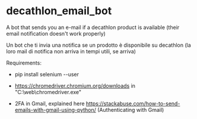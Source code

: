 # decathlon_email_bot
A bot that sends you an e-mail if a decathlon product is available (their email notification doesn't work properly)

Un bot che ti invia una notifica se un prodotto è disponibile su decathlon (la loro mail di notifica non arriva in tempi utili, se arriva)

Requirements:

- pip install selenium --user

- https://chromedriver.chromium.org/downloads in "C:\web\chromedriver.exe"

- 2FA in Gmail, explained here https://stackabuse.com/how-to-send-emails-with-gmail-using-python/ (Authenticating with Gmail)
